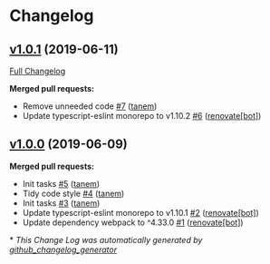 # Changelog

## [v1.0.1](https://github.com/tanem/remove-source-map-url-webpack-plugin/tree/v1.0.1) (2019-06-11)
[Full Changelog](https://github.com/tanem/remove-source-map-url-webpack-plugin/compare/v1.0.0...v1.0.1)

**Merged pull requests:**

- Remove unneeded code [\#7](https://github.com/tanem/remove-source-map-url-webpack-plugin/pull/7) ([tanem](https://github.com/tanem))
- Update typescript-eslint monorepo to v1.10.2 [\#6](https://github.com/tanem/remove-source-map-url-webpack-plugin/pull/6) ([renovate[bot]](https://github.com/apps/renovate))

## [v1.0.0](https://github.com/tanem/remove-source-map-url-webpack-plugin/tree/v1.0.0) (2019-06-09)
**Merged pull requests:**

- Init tasks [\#5](https://github.com/tanem/remove-source-map-url-webpack-plugin/pull/5) ([tanem](https://github.com/tanem))
- Tidy code style [\#4](https://github.com/tanem/remove-source-map-url-webpack-plugin/pull/4) ([tanem](https://github.com/tanem))
- Init tasks [\#3](https://github.com/tanem/remove-source-map-url-webpack-plugin/pull/3) ([tanem](https://github.com/tanem))
- Update typescript-eslint monorepo to v1.10.1 [\#2](https://github.com/tanem/remove-source-map-url-webpack-plugin/pull/2) ([renovate[bot]](https://github.com/apps/renovate))
- Update dependency webpack to ^4.33.0 [\#1](https://github.com/tanem/remove-source-map-url-webpack-plugin/pull/1) ([renovate[bot]](https://github.com/apps/renovate))



\* *This Change Log was automatically generated by [github_changelog_generator](https://github.com/skywinder/Github-Changelog-Generator)*